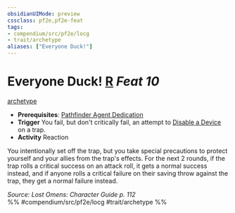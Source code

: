 ```yaml
---
obsidianUIMode: preview
cssclass: pf2e,pf2e-feat
tags:
- compendium/src/pf2e/locg
- trait/archetype
aliases: ["Everyone Duck!"]
---
```

# Everyone Duck!  [R](chapter-9-playing-the-game.md#Actions "Reaction") *Feat 10*  
[archetype](archetype.md "Archetype Feat Trait")  

- **Prerequisites**: [Pathfinder Agent Dedication](pathfinder-agent-dedication-lowg.md)
- **Trigger** You fail, but don't critically fail, an attempt to [Disable a Device](disable-a-device.md) on a trap.
- **Activity** Reaction

You intentionally set off the trap, but you take special precautions to protect yourself and your allies from the trap's effects. For the next 2 rounds, if the trap rolls a critical success on an attack roll, it gets a normal success instead, and if anyone rolls a critical failure on their saving throw against the trap, they get a normal failure instead.

*Source: Lost Omens: Character Guide p. 112*  
%% #compendium/src/pf2e/locg #trait/archetype %%